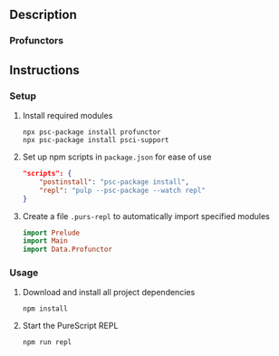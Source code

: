 ## Description
### Profunctors
## Instructions
### Setup
1. Install required modules
    ```
    npx psc-package install profunctor
    npx psc-package install psci-support
    ```
1. Set up npm scripts in `package.json` for ease of use
    ```json
    "scripts": {
        "postinstall": "psc-package install",
        "repl": "pulp --psc-package --watch repl"
    }
    ```
1. Create a file `.purs-repl` to automatically import specified modules
    ```purescript
    import Prelude
    import Main
    import Data.Profunctor
    ```
### Usage
1. Download and install all project dependencies
    ```
    npm install
    ```
1. Start the PureScript REPL
    ```
    npm run repl
    ```